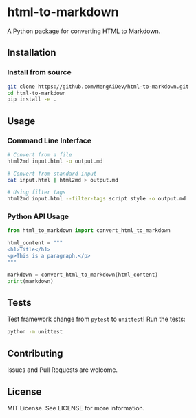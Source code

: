 # html-to-markdown

A Python package for converting HTML to Markdown.

## Installation

### Install from source
```bash
git clone https://github.com/MengAiDev/html-to-markdown.git
cd html-to-markdown
pip install -e .
```

## Usage

### Command Line Interface

```bash
# Convert from a file
html2md input.html -o output.md

# Convert from standard input
cat input.html | html2md > output.md

# Using filter tags
html2md input.html --filter-tags script style -o output.md
```

### Python API Usage

```python
from html_to_markdown import convert_html_to_markdown

html_content = """
<h1>Title</h1>
<p>This is a paragraph.</p>
"""

markdown = convert_html_to_markdown(html_content)
print(markdown)
```

## Tests
Test framework change from `pytest` to `unittest`!
Run the tests:
```bash
python -m unittest
```

## Contributing
Issues and Pull Requests are welcome.

## License
MIT License. See LICENSE for more information.